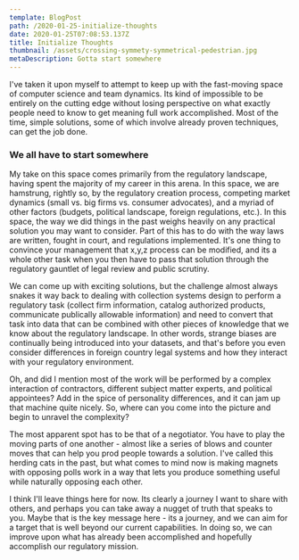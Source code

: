 ```yaml
---
template: BlogPost
path: /2020-01-25-initialize-thoughts
date: 2020-01-25T07:08:53.137Z
title: Initialize Thoughts
thumbnail: /assets/crossing-symmety-symmetrical-pedestrian.jpg
metaDescription: Gotta start somewhere
---
```


I've taken it upon myself to attempt to keep up with the fast-moving space of computer science and team dynamics. Its kind of impossible to be entirely on the cutting edge without losing perspective on what exactly people need to know to get meaning full work accomplished. Most of the time, simple solutions, some of which involve already proven techniques, can get the job done.
<!-- end -->

### We all have to start somewhere

My take on this space comes primarily from the regulatory landscape, having spent the majority of my career in this arena. In this space, we are hamstrung, rightly so, by the regulatory creation process, competing market dynamics (small vs. big firms vs. consumer advocates), and a myriad of other factors (budgets, political landscape, foreign regulations, etc.). In this space, the way we did things in the past weighs heavily on any practical solution you may want to consider. Part of this has to do with the way laws are written, fought in court, and regulations implemented. It's one thing to convince your management that x,y,z process can be modified, and its a whole other task when you then have to pass that solution through the regulatory gauntlet of legal review and public scrutiny. 

We can come up with exciting solutions, but the challenge almost always snakes it way back to dealing with collection systems design to perform a regulatory task (collect firm information, catalog authorized products, communicate publically allowable information) and need to convert that task into data that can be combined with other pieces of knowledge that we know about the regulatory landscape. In other words, strange biases are continually being introduced into your datasets, and that's before you even consider differences in foreign country legal systems and how they interact with your regulatory environment.

Oh, and did I mention most of the work will be performed by a complex interaction of contractors, different subject matter experts, and political appointees? Add in the spice of personality differences, and it can jam up that machine quite nicely. So, where can you come into the picture and begin to unravel the complexity? 

The most apparent spot has to be that of a negotiator. You have to play the moving parts of one another - almost like a series of blows and counter moves that can help you prod people towards a solution. I've called this herding cats in the past, but what comes to mind now is making magnets with opposing polls work in a way that lets you produce something useful while naturally opposing each other.

I think I'll leave things here for now. Its clearly a journey I want to share with others, and perhaps you can take away a nugget of truth that speaks to you. Maybe that is the key message here - its a journey, and we can aim for a target that is well beyond our current capabilities. In doing so, we can improve upon what has already been accomplished and hopefully accomplish our regulatory mission.

